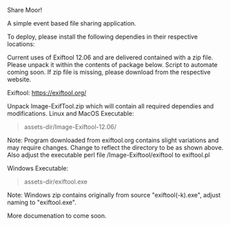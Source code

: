 Share Moor!

A simple event based file sharing application.

To deploy, please install the following dependies in their respective locations:

Current uses of Exiftool 12.06 and are delivered contained with a zip file. 
Please unpack it within the contents of package below. Script to automate coming soon.
If zip file is missing, please download from the respective website.
 
Exiftool:
https://exiftool.org/

Unpack Image-ExifTool.zip which will contain all required dependies and modifications.
Linux and MacOS Executable:
> assets-dir/Image-Exiftool-12.06/

Note: Program downloaded from exiftool.org contains slight variations and may require changes.
Change to reflect the directory to be as shown above. 
Also adjust the executable perl file /Image-Exiftool/exiftool to exiftool.pl

Windows Executable:
>assets-dir/exiftool.exe

Note: Windows zip contains originally from source "exiftool(-k).exe", adjust naming to "exiftool.exe".

More documenation to come soon.

